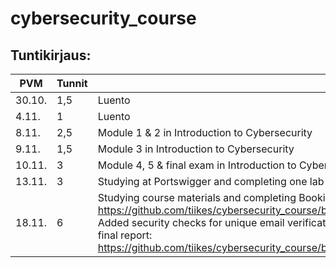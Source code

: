 # cybersecurity_course

## Tuntikirjaus:
| PVM | Tunnit | Aihe |
| --- | ------ | ---- |
| 30.10. | 1,5 | Luento |
| 4.11. | 1 | Luento |
| 8.11. | 2,5 | Module 1 & 2 in Introduction to Cybersecurity |
| 9.11. | 1,5 | Module 3 in Introduction to Cybersecurity |
| 10.11. | 3 | Module 4, 5 & final exam in Introduction to Cybersecurity |
| 13.11. | 3 | Studying at Portswigger and completing one lab in each: Access control, Authentication and SQL injections |
| 18.11. | 6 | Studying course materials and completing Booking system project phase 1. Link to first report: https://github.com/tiikes/cybersecurity_course/blob/main/booking_system_project_phase1/Registration_page_first_test.md. Added security checks for unique email verification, refactoring code (register.js added), enchanced routing clarity. Link to final report: https://github.com/tiikes/cybersecurity_course/blob/main/booking_system_project_phase1/Registration_page_final_test.md



